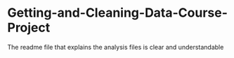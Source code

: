 # Getting-and-Cleaning-Data-Course-Project
The readme file that explains the analysis files is clear and understandable
